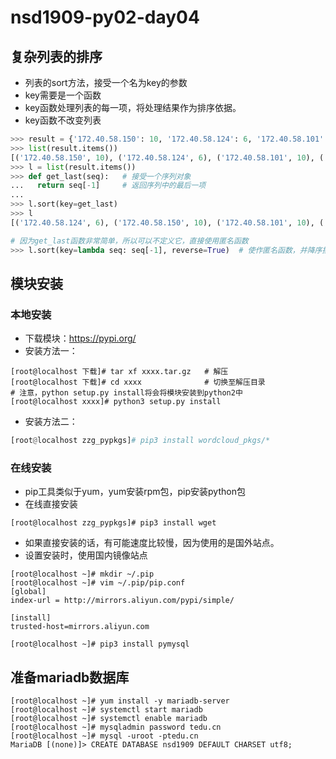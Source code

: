# nsd1909-py02-day04

## 复杂列表的排序

- 列表的sort方法，接受一个名为key的参数
- key需要是一个函数
- key函数处理列表的每一项，将处理结果作为排序依据。
- key函数不改变列表

```python
>>> result = {'172.40.58.150': 10, '172.40.58.124': 6, '172.40.58.101': 10, '127.0.0.1': 121, '192.168.4.254': 103, '192.168.2.254': 110, '201.1.1.254': 173, '201.1.2.254': 119, '172.40.0.54': 391, '172.40.50.116': 244}
>>> list(result.items())
[('172.40.58.150', 10), ('172.40.58.124', 6), ('172.40.58.101', 10), ('127.0.0.1', 121), ('192.168.4.254', 103), ('192.168.2.254', 110), ('201.1.1.254', 173), ('201.1.2.254', 119), ('172.40.0.54', 391), ('172.40.50.116', 244)]
>>> l = list(result.items())
>>> def get_last(seq):   # 接受一个序列对象
...   return seq[-1]     # 返回序列中的最后一项
... 
>>> l.sort(key=get_last)
>>> l
[('172.40.58.124', 6), ('172.40.58.150', 10), ('172.40.58.101', 10), ('192.168.4.254', 103), ('192.168.2.254', 110), ('201.1.2.254', 119), ('127.0.0.1', 121), ('201.1.1.254', 173), ('172.40.50.116', 244), ('172.40.0.54', 391)]

# 因为get_last函数非常简单，所以可以不定义它，直接使用匿名函数
>>> l.sort(key=lambda seq: seq[-1], reverse=True)  # 使作匿名函数，并降序排列
```

## 模块安装

### 本地安装

- 下载模块：https://pypi.org/
- 安装方法一：

```shell
[root@localhost 下载]# tar xf xxxx.tar.gz   # 解压
[root@localhost 下载]# cd xxxx              # 切换至解压目录
# 注意，python setup.py install将会将模块安装到python2中
[root@localhost xxxx]# python3 setup.py install
```

- 安装方法二：

```python
[root@localhost zzg_pypkgs]# pip3 install wordcloud_pkgs/*
```

### 在线安装

- pip工具类似于yum，yum安装rpm包，pip安装python包
- 在线直接安装

```shell
[root@localhost zzg_pypkgs]# pip3 install wget
```

- 如果直接安装的话，有可能速度比较慢，因为使用的是国外站点。
- 设置安装时，使用国内镜像站点

```shell
[root@localhost ~]# mkdir ~/.pip
[root@localhost ~]# vim ~/.pip/pip.conf
[global]
index-url = http://mirrors.aliyun.com/pypi/simple/

[install]
trusted-host=mirrors.aliyun.com

[root@localhost ~]# pip3 install pymysql
```

## 准备mariadb数据库

```shell
[root@localhost ~]# yum install -y mariadb-server
[root@localhost ~]# systemctl start mariadb
[root@localhost ~]# systemctl enable mariadb
[root@localhost ~]# mysqladmin password tedu.cn
[root@localhost ~]# mysql -uroot -ptedu.cn
MariaDB [(none)]> CREATE DATABASE nsd1909 DEFAULT CHARSET utf8;
```









